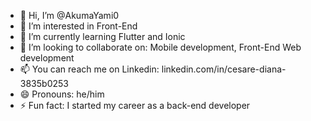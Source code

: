 - 👋 Hi, I’m @AkumaYami0
- 👀 I’m interested in Front-End
- 🌱 I’m currently learning Flutter and Ionic
- 💞️ I’m looking to collaborate on: Mobile development, Front-End Web development
- 📫 You can reach me on Linkedin: linkedin.com/in/cesare-diana-3835b0253
- 😄 Pronouns: he/him
- ⚡ Fun fact: I started my career as a back-end developer
